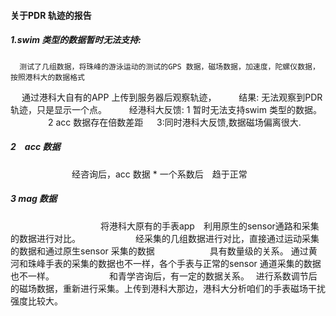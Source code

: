 #### 关于PDR 轨迹的报告

##### 1.swim 类型的数据暂时无法支持:
 
      测试了几组数据，将珠峰的游泳运动的测试的GPS 数据，磁场数据，加速度，陀螺仪数据，按照港科大的数据格式　
　    通过港科大自有的APP 上传到服务器后观察轨迹，
　　  结果: 无法观察到PDR 轨迹，只是显示一个点。
　　   经港科大反馈: 1 暂时无法支持swim 类型的数据。
    　　　　        2 acc 数据存在倍数差距
   　              3:同时港科大反馈,数据磁场偏离很大. 
     
##### 2　acc 数据
　　　　　　　经咨询后，acc 数据 * 一个系数后　趋于正常
##### 3 mag 数据　
　　　　　　　　　　
      将港科大原有的手表app　利用原生的sensor通路和采集的数据进行对比。
　　　　　　经采集的几组数据进行对比，直接通过运动采集的数据和通过原生sensor 采集的数据
　　　　　　具有数量级的关系。
       通过黄河和珠峰手表的采集的数据也不一样，各个手表与正常的sensor 通道采集的数据也不一样。
　　　　　　和青学咨询后，有一定的数据关系。　
       进行系数调节后的磁场数据，重新进行采集。上传到港科大那边，港科大分析咱们的手表磁场干扰强度比较大。
　　　　　　　　　　　
　